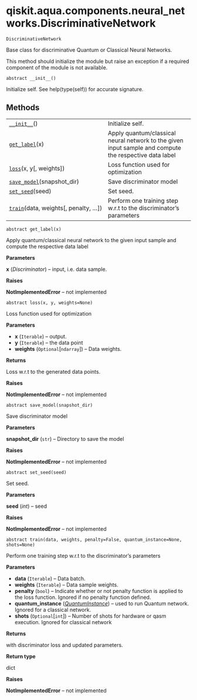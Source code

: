 # qiskit.aqua.components.neural\_networks.DiscriminativeNetwork

<span id="undefined" />

`DiscriminativeNetwork`

Base class for discriminative Quantum or Classical Neural Networks.

This method should initialize the module but raise an exception if a required component of the module is not available.

<span id="undefined" />

`abstract __init__()`

Initialize self. See help(type(self)) for accurate signature.

## Methods

|                                                                                                                                                                                   |                                                                                                        |
| --------------------------------------------------------------------------------------------------------------------------------------------------------------------------------- | ------------------------------------------------------------------------------------------------------ |
| [`__init__`](#qiskit.aqua.components.neural_networks.DiscriminativeNetwork.__init__ "qiskit.aqua.components.neural_networks.DiscriminativeNetwork.__init__")()                    | Initialize self.                                                                                       |
| [`get_label`](#qiskit.aqua.components.neural_networks.DiscriminativeNetwork.get_label "qiskit.aqua.components.neural_networks.DiscriminativeNetwork.get_label")(x)                | Apply quantum/classical neural network to the given input sample and compute the respective data label |
| [`loss`](#qiskit.aqua.components.neural_networks.DiscriminativeNetwork.loss "qiskit.aqua.components.neural_networks.DiscriminativeNetwork.loss")(x, y\[, weights])                | Loss function used for optimization                                                                    |
| [`save_model`](#qiskit.aqua.components.neural_networks.DiscriminativeNetwork.save_model "qiskit.aqua.components.neural_networks.DiscriminativeNetwork.save_model")(snapshot\_dir) | Save discriminator model                                                                               |
| [`set_seed`](#qiskit.aqua.components.neural_networks.DiscriminativeNetwork.set_seed "qiskit.aqua.components.neural_networks.DiscriminativeNetwork.set_seed")(seed)                | Set seed.                                                                                              |
| [`train`](#qiskit.aqua.components.neural_networks.DiscriminativeNetwork.train "qiskit.aqua.components.neural_networks.DiscriminativeNetwork.train")(data, weights\[, penalty, …]) | Perform one training step w\.r.t to the discriminator’s parameters                                     |

<span id="undefined" />

`abstract get_label(x)`

Apply quantum/classical neural network to the given input sample and compute the respective data label

**Parameters**

**x** (*Discriminator*) – input, i.e. data sample.

**Raises**

**NotImplementedError** – not implemented

<span id="undefined" />

`abstract loss(x, y, weights=None)`

Loss function used for optimization

**Parameters**

*   **x** (`Iterable`) – output.
*   **y** (`Iterable`) – the data point
*   **weights** (`Optional`\[`ndarray`]) – Data weights.

**Returns**

Loss w\.r.t to the generated data points.

**Raises**

**NotImplementedError** – not implemented

<span id="undefined" />

`abstract save_model(snapshot_dir)`

Save discriminator model

**Parameters**

**snapshot\_dir** (`str`) – Directory to save the model

**Raises**

**NotImplementedError** – not implemented

<span id="undefined" />

`abstract set_seed(seed)`

Set seed.

**Parameters**

**seed** (*int*) – seed

**Raises**

**NotImplementedError** – not implemented

<span id="undefined" />

`abstract train(data, weights, penalty=False, quantum_instance=None, shots=None)`

Perform one training step w\.r.t to the discriminator’s parameters

**Parameters**

*   **data** (`Iterable`) – Data batch.
*   **weights** (`Iterable`) – Data sample weights.
*   **penalty** (`bool`) – Indicate whether or not penalty function is applied to the loss function. Ignored if no penalty function defined.
*   **quantum\_instance** ([*QuantumInstance*](qiskit.aqua.QuantumInstance#qiskit.aqua.QuantumInstance "qiskit.aqua.QuantumInstance")) – used to run Quantum network. Ignored for a classical network.
*   **shots** (`Optional`\[`int`]) – Number of shots for hardware or qasm execution. Ignored for classical network

**Returns**

with discriminator loss and updated parameters.

**Return type**

dict

**Raises**

**NotImplementedError** – not implemented
